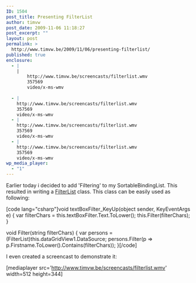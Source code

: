 ```yaml
---
ID: 1504
post_title: Presenting FilterList
author: timvw
post_date: 2009-11-06 11:18:27
post_excerpt: ""
layout: post
permalink: >
  http://www.timvw.be/2009/11/06/presenting-filterlist/
published: true
enclosure:
  - |
    |
        http://www.timvw.be/screencasts/filterlist.wmv
        357569
        video/x-ms-wmv
        
  - |
    http://www.timvw.be/screencasts/filterlist.wmv
    357569
    video/x-ms-wmv
  - |
    http://www.timvw.be/screencasts/filterlist.wmv
    357569
    video/x-ms-wmv
  - |
    http://www.timvw.be/screencasts/filterlist.wmv
    357569
    video/x-ms-wmv
wp_media_player:
  - "1"
---
```

<p>Earlier today i decided to add 'Filtering' to my SortableBindingList. This resulted in writing a <a href="http://www.timvw.be/wp-content/code/csharp/FilterList.txt">FilterList</a> class. This class can be easily used as following:</p>

[code lang="csharp"]void textBoxFilter_KeyUp(object sender, KeyEventArgs e)
{
 var filterChars = this.textBoxFilter.Text.ToLower();
 this.Filter(filterChars);
}

void Filter(string filterChars)
{
 var persons = (FilterList<person>)this.dataGridView1.DataSource;
 persons.Filter(p => p.Firstname.ToLower().Contains(filterChars));
}[/code]

<p>I even created a screencast to demonstrate it:</p>

[mediaplayer src='http://www.timvw.be/screencasts/filterlist.wmv'  width=512 height=344]